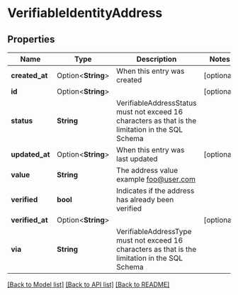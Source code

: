 # VerifiableIdentityAddress

## Properties

Name | Type | Description | Notes
------------ | ------------- | ------------- | -------------
**created_at** | Option<**String**> | When this entry was created | [optional]
**id** | Option<**String**> |  | [optional]
**status** | **String** | VerifiableAddressStatus must not exceed 16 characters as that is the limitation in the SQL Schema | 
**updated_at** | Option<**String**> | When this entry was last updated | [optional]
**value** | **String** | The address value  example foo@user.com | 
**verified** | **bool** | Indicates if the address has already been verified | 
**verified_at** | Option<**String**> |  | [optional]
**via** | **String** | VerifiableAddressType must not exceed 16 characters as that is the limitation in the SQL Schema | 

[[Back to Model list]](../README.md#documentation-for-models) [[Back to API list]](../README.md#documentation-for-api-endpoints) [[Back to README]](../README.md)


